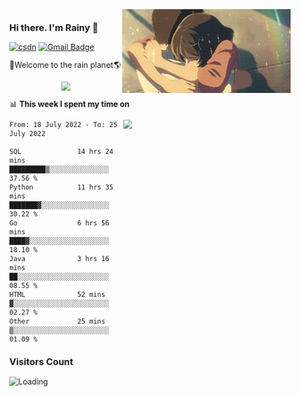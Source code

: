 <img  align='right' height="150" src="https://github.com/LikeRainDay/LikeRainDay/blob/master/pic/img_rain_1.gif?raw=true">



### Hi there. I'm Rainy :lemon:

[![csdn](https://img.shields.io/badge/-csdn-c14438?style=flat-square&logo=c&logoColor=white)](https://blog.csdn.net/qq_15807167)
[![Gmail Badge](https://img.shields.io/badge/-gmail-c14438?style=flat-square&logo=Gmail&logoColor=white&link=mailto:houshuai0816@gmail.com)](mailto:houshuai0816@gmail.com)

🚀Welcome to the rain planet🌎

<center>
<img align='center'  src="https://source.unsplash.com/random/1200x600">
</center>

📊 **This week I spent my time on**

<img align='right'   width="300" src="https://github-readme-stats.vercel.app/api?username=LikeRainDay&show_icons=true&title_color=fff&icon_color=79ff97&text_color=9f9f9f&bg_color=151515">

<!--START_SECTION:waka-->

```text
From: 18 July 2022 - To: 25 July 2022

SQL              14 hrs 24 mins  █████████▒░░░░░░░░░░░░░░░   37.56 %
Python           11 hrs 35 mins  ███████▓░░░░░░░░░░░░░░░░░   30.22 %
Go               6 hrs 56 mins   ████▓░░░░░░░░░░░░░░░░░░░░   18.10 %
Java             3 hrs 16 mins   ██░░░░░░░░░░░░░░░░░░░░░░░   08.55 %
HTML             52 mins         ▓░░░░░░░░░░░░░░░░░░░░░░░░   02.27 %
Other            25 mins         ▒░░░░░░░░░░░░░░░░░░░░░░░░   01.09 %
```

<!--END_SECTION:waka-->

### Visitors Count
<img align="left" src = "https://profile-counter.glitch.me/LikeRainDay/count.svg" alt ="Loading">
